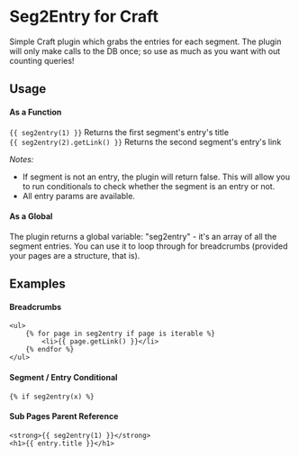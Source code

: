 # Seg2Entry for Craft

Simple Craft plugin which grabs the entries for each segment. The plugin will only make calls to the DB once; so use as much as you want with out counting queries!

## Usage

#### As a Function
`{{ seg2entry(1) }}` Returns the first segment's entry's title  
`{{ seg2entry(2).getLink() }}` Returns the second segment's entry's link    

_Notes:_
- If segment is not an entry, the plugin will return false. This will allow you to run conditionals to check whether the segment is an entry or not.
- All entry params are available.

#### As a Global
The plugin returns a global variable: "seg2entry" - it's an array of all the segment entries. You can use it to loop through for breadcrumbs (provided your pages are a structure, that is).

## Examples
#### Breadcrumbs
    <ul>
        {% for page in seg2entry if page is iterable %}
            <li>{{ page.getLink() }}</li>
        {% endfor %}
    </ul>

#### Segment / Entry Conditional
    {% if seg2entry(x) %}
    
#### Sub Pages Parent Reference
    <strong>{{ seg2entry(1) }}</strong>
    <h1>{{ entry.title }}</h1>